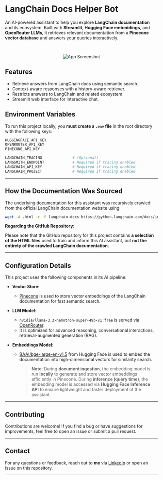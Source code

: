 # LangChain Docs Helper Bot

An AI-powered assistant to help you explore **LangChain documentation** and its ecosystem. Built with **Streamlit**, **Hugging Face embeddings**, and **OpenRouter LLMs**, it retrieves relevant documentation from a **Pinecone vector database** and answers your queries interactively.

<br>

<p align="center">
  <img src="https://github.com/user-attachments/assets/26d99618-b28d-43e3-9d27-835eb62a318e" alt="App Screenshot"/>
</p>

## Features

- Retrieve answers from LangChain docs using semantic search.
- Context-aware responses with a history-aware retriever.
- Restricts answers to LangChain and related ecosystem.
- Streamlit web interface for interactive chat.

## Environment Variables

To run this project locally, you **must create a `.env` file** in the root directory with the following keys:

```bash
HUGGINGFACE_API_KEY
OPENROUTER_API_KEY
PINECONE_API_KEY

LANGCHAIN_TRACING              # (Optional)
LANGSMITH_ENDPOINT             # Required if tracing enabled
LANGCHAIN_API_KEY              # Required if tracing enabled
LANGCHAIN_PROJECT              # Required if tracing enabled
```

---

## How the Documentation Was Sourced

The underlying documentation for this assistant was recursively crawled from the official LangChain documentation website using

```bash
wget -A .html -r -P langchain-docs https://python.langchain.com/docs/introduction/
```

**Regarding the GitHub Repository:**

Please note that the GitHub repository for this project contains **a selection of the HTML files** used to train and inform this AI assistant, but **not the entirety of the crawled LangChain documentation**.

---

## Configuration Details

This project uses the following components in its AI pipeline:

- **Vector Store**:

  - [Pinecone](https://www.pinecone.io/) is used to store vector embeddings of the LangChain documentation for fast semantic search.

- **LLM Model**:

  - `nvidia/llama-3.3-nemotron-super-49b-v1:free` is served via [OpenRouter](https://openrouter.ai/).
  - It is optimized for advanced reasoning, conversational interactions, retrieval-augmented generation (RAG).

- **Embeddings Model**:
  - [BAAI/bge-large-en-v1.5](https://huggingface.co/BAAI/bge-large-en-v1.5) from Hugging Face is used to embed the documentation into high-dimensional vectors for similarity search.
    <br>
    > **Note**: During **document ingestion**, the embedding model is run **locally** to generate and store vector embeddings efficiently in Pinecone. During **inference (query time)**, the embedding model is accessed via **Hugging Face Inference API** to ensure lightweight and faster deployment of the assistant.

---

## Contributing

Contributions are welcome! If you find a bug or have suggestions for improvements, feel free to open an issue or submit a pull request.

---

## Contact

For any questions or feedback, reach out to **me** via [LinkedIn](https://www.linkedin.com/in/muhammad-hamza-azhar-996289314/) or open an issue on this repository.

---
